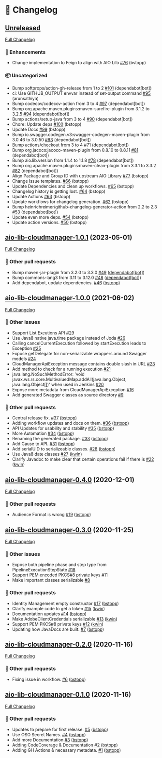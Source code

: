 # 📑 Changelog

## [Unreleased](https://github.com/adobe/aio-lib-java-cloudmanager/tree/main)

[Full Changelog](https://github.com/adobe/aio-lib-java-cloudmanager/compare/aio-lib-cloudmanager-1.0.1...HEAD)

### 🚀 Enhancements

- Change implementation to Feign to align with AIO Lilb [#76](https://github.com/adobe/aio-lib-java-cloudmanager/pull/76) (bstopp)

### 📦 Uncategorized

- Bump softprops/action-gh-release from 1 to 2 [#101](https://github.com/adobe/aio-lib-java-cloudmanager/pull/101) (dependabot[bot])
- ci: Use GITHUB_OUTPUT envvar instead of set-output command [#95](https://github.com/adobe/aio-lib-java-cloudmanager/pull/95) (arunsathiya)
- Bump codecov/codecov-action from 3 to 4 [#97](https://github.com/adobe/aio-lib-java-cloudmanager/pull/97) (dependabot[bot])
- Bump org.apache.maven.plugins:maven-surefire-plugin from 3.1.2 to 3.2.5 [#94](https://github.com/adobe/aio-lib-java-cloudmanager/pull/94) (dependabot[bot])
- Bump actions/setup-java from 3 to 4 [#90](https://github.com/adobe/aio-lib-java-cloudmanager/pull/90) (dependabot[bot])
- Chore: Update deps [#100](https://github.com/adobe/aio-lib-java-cloudmanager/pull/100) (bstopp)
- Update Docs [#99](https://github.com/adobe/aio-lib-java-cloudmanager/pull/99) (bstopp)
- Bump io.swagger.codegen.v3:swagger-codegen-maven-plugin from 3.0.46 to 3.0.50 [#83](https://github.com/adobe/aio-lib-java-cloudmanager/pull/83) (dependabot[bot])
- Bump actions/checkout from 3 to 4 [#71](https://github.com/adobe/aio-lib-java-cloudmanager/pull/71) (dependabot[bot])
- Bump org.jacoco:jacoco-maven-plugin from 0.8.10 to 0.8.11 [#81](https://github.com/adobe/aio-lib-java-cloudmanager/pull/81) (dependabot[bot])
- Bump aio.lib.version from 1.1.4 to 1.1.8 [#78](https://github.com/adobe/aio-lib-java-cloudmanager/pull/78) (dependabot[bot])
- Bump org.apache.maven.plugins:maven-clean-plugin from 3.3.1 to 3.3.2 [#82](https://github.com/adobe/aio-lib-java-cloudmanager/pull/82) (dependabot[bot])
- Align Package and Group ID with upstream AIO Library [#77](https://github.com/adobe/aio-lib-java-cloudmanager/pull/77) (bstopp)
- Change Issue templates. [#66](https://github.com/adobe/aio-lib-java-cloudmanager/pull/66) (bstopp)
- Update Dependencies and clean up workflows. [#65](https://github.com/adobe/aio-lib-java-cloudmanager/pull/65) (bstopp)
- Changelog history is getting lost. [#64](https://github.com/adobe/aio-lib-java-cloudmanager/pull/64) (bstopp)
- Update Actions [#63](https://github.com/adobe/aio-lib-java-cloudmanager/pull/63) (bstopp)
- Update workflows for changelog generation. [#62](https://github.com/adobe/aio-lib-java-cloudmanager/pull/62) (bstopp)
- Bump heinrichreimer/github-changelog-generator-action from 2.2 to 2.3 [#53](https://github.com/adobe/aio-lib-java-cloudmanager/pull/53) (dependabot[bot])
- Update even more deps. [#54](https://github.com/adobe/aio-lib-java-cloudmanager/pull/54) (bstopp)
- Update action versions. [#50](https://github.com/adobe/aio-lib-java-cloudmanager/pull/50) (bstopp)


## [aio-lib-cloudmanager-1.0.1](https://github.com/adobe/aio-lib-java-cloudmanager/tree/aio-lib-cloudmanager-1.0.1) (2023-05-01)

[Full Changelog](https://github.com/adobe/aio-lib-java-cloudmanager/compare/aio-lib-cloudmanager-1.0.0...aio-lib-cloudmanager-1.0.1)

### 📁 Other pull requests

- Bump maven-jar-plugin from 3.2.0 to 3.3.0 [\#49](https://github.com/adobe/aio-lib-java-cloudmanager/pull/49) ([dependabot[bot]](https://github.com/apps/dependabot))
- Bump commons-lang3 from 3.11 to 3.12.0 [\#48](https://github.com/adobe/aio-lib-java-cloudmanager/pull/48) ([dependabot[bot]](https://github.com/apps/dependabot))
- Add dependabot, update dependencies. [\#46](https://github.com/adobe/aio-lib-java-cloudmanager/pull/46) ([bstopp](https://github.com/bstopp))

## [aio-lib-cloudmanager-1.0.0](https://github.com/adobe/aio-lib-java-cloudmanager/tree/aio-lib-cloudmanager-1.0.0) (2021-06-02)

[Full Changelog](https://github.com/adobe/aio-lib-java-cloudmanager/compare/aio-lib-cloudmanager-0.4.0...aio-lib-cloudmanager-1.0.0)

### 📁 Other issues

- Support List Exeutions API [\#29](https://github.com/adobe/aio-lib-java-cloudmanager/issues/29)
- Use Java8 native java.time package instead of Joda [\#26](https://github.com/adobe/aio-lib-java-cloudmanager/issues/26)
- Calling cancelCurrentExecution followed by startExecution leads to Exception [\#25](https://github.com/adobe/aio-lib-java-cloudmanager/issues/25)
- Expose getDelegate for non-serializable wrappers around Swagger models [\#24](https://github.com/adobe/aio-lib-java-cloudmanager/issues/24)
- CloudManagerApiException message contains double slash in URL [\#23](https://github.com/adobe/aio-lib-java-cloudmanager/issues/23)
- Add method to check for a running execution [\#21](https://github.com/adobe/aio-lib-java-cloudmanager/issues/21)
- java.lang.NoSuchMethodError: 'void javax.ws.rs.core.MultivaluedMap.addAll\(java.lang.Object, java.lang.Object\[\]\)' when used in Jenkins [\#20](https://github.com/adobe/aio-lib-java-cloudmanager/issues/20)
- Expose more metadata from CloudManagerApiException [\#16](https://github.com/adobe/aio-lib-java-cloudmanager/issues/16)
- Add generated Swagger classes as source directory [\#9](https://github.com/adobe/aio-lib-java-cloudmanager/issues/9)

### 📁 Other pull requests

- Central release fix. [\#37](https://github.com/adobe/aio-lib-java-cloudmanager/pull/37) ([bstopp](https://github.com/bstopp))
- Adding workflow updates and docs on them. [\#36](https://github.com/adobe/aio-lib-java-cloudmanager/pull/36) ([bstopp](https://github.com/bstopp))
- API Updates for usability and stability [\#35](https://github.com/adobe/aio-lib-java-cloudmanager/pull/35) ([bstopp](https://github.com/bstopp))
- More Automation [\#34](https://github.com/adobe/aio-lib-java-cloudmanager/pull/34) ([bstopp](https://github.com/bstopp))
- Renaming the generated package. [\#33](https://github.com/adobe/aio-lib-java-cloudmanager/pull/33) ([bstopp](https://github.com/bstopp))
- Add Cause to API. [\#31](https://github.com/adobe/aio-lib-java-cloudmanager/pull/31) ([bstopp](https://github.com/bstopp))
- Add serialUID to serializeable classes. [\#28](https://github.com/adobe/aio-lib-java-cloudmanager/pull/28) ([bstopp](https://github.com/bstopp))
- Use Java8 date classes [\#27](https://github.com/adobe/aio-lib-java-cloudmanager/pull/27) ([kwin](https://github.com/kwin))
- Clarify Javadoc to make clear that certain operations fail if there is [\#22](https://github.com/adobe/aio-lib-java-cloudmanager/pull/22) ([kwin](https://github.com/kwin))

## [aio-lib-cloudmanager-0.4.0](https://github.com/adobe/aio-lib-java-cloudmanager/tree/aio-lib-cloudmanager-0.4.0) (2020-12-01)

[Full Changelog](https://github.com/adobe/aio-lib-java-cloudmanager/compare/aio-lib-cloudmanager-0.3.0...aio-lib-cloudmanager-0.4.0)

### 📁 Other pull requests

- Audience Format is wrong [\#19](https://github.com/adobe/aio-lib-java-cloudmanager/pull/19) ([bstopp](https://github.com/bstopp))

## [aio-lib-cloudmanager-0.3.0](https://github.com/adobe/aio-lib-java-cloudmanager/tree/aio-lib-cloudmanager-0.3.0) (2020-11-25)

[Full Changelog](https://github.com/adobe/aio-lib-java-cloudmanager/compare/aio-lib-cloudmanager-0.2.0...aio-lib-cloudmanager-0.3.0)

### 📁 Other issues

- Expose both pipeline phase and step type from PipelineExecutionStepState [\#18](https://github.com/adobe/aio-lib-java-cloudmanager/issues/18)
- Support PEM encoded PKCS\#8 private keys [\#11](https://github.com/adobe/aio-lib-java-cloudmanager/issues/11)
- Make important classes serializable [\#8](https://github.com/adobe/aio-lib-java-cloudmanager/issues/8)

### 📁 Other pull requests

- Identity Management empty constructor [\#17](https://github.com/adobe/aio-lib-java-cloudmanager/pull/17) ([bstopp](https://github.com/bstopp))
- Clarify example code to get a token [\#15](https://github.com/adobe/aio-lib-java-cloudmanager/pull/15) ([kwin](https://github.com/kwin))
- Documentation updates [\#14](https://github.com/adobe/aio-lib-java-cloudmanager/pull/14) ([bstopp](https://github.com/bstopp))
- Make AdobeClientCredentials serializable [\#13](https://github.com/adobe/aio-lib-java-cloudmanager/pull/13) ([kwin](https://github.com/kwin))
- Support PEM PKCS\#8 private keys [\#12](https://github.com/adobe/aio-lib-java-cloudmanager/pull/12) ([kwin](https://github.com/kwin))
- Updating how JavaDocs are built. [\#7](https://github.com/adobe/aio-lib-java-cloudmanager/pull/7) ([bstopp](https://github.com/bstopp))

## [aio-lib-cloudmanager-0.2.0](https://github.com/adobe/aio-lib-java-cloudmanager/tree/aio-lib-cloudmanager-0.2.0) (2020-11-16)

[Full Changelog](https://github.com/adobe/aio-lib-java-cloudmanager/compare/aio-lib-cloudmanager-0.1.0...aio-lib-cloudmanager-0.2.0)

### 📁 Other pull requests

- Fixing issue in workflow. [\#6](https://github.com/adobe/aio-lib-java-cloudmanager/pull/6) ([bstopp](https://github.com/bstopp))

## [aio-lib-cloudmanager-0.1.0](https://github.com/adobe/aio-lib-java-cloudmanager/tree/aio-lib-cloudmanager-0.1.0) (2020-11-16)

[Full Changelog](https://github.com/adobe/aio-lib-java-cloudmanager/compare/05c447c0b929e62c320a7cc8b262da65a58708a4...aio-lib-cloudmanager-0.1.0)

### 📁 Other pull requests

- Updates to prepare for first release. [\#5](https://github.com/adobe/aio-lib-java-cloudmanager/pull/5) ([bstopp](https://github.com/bstopp))
- Use OSO Secret Names. [\#4](https://github.com/adobe/aio-lib-java-cloudmanager/pull/4) ([bstopp](https://github.com/bstopp))
- Add more Documentation [\#3](https://github.com/adobe/aio-lib-java-cloudmanager/pull/3) ([bstopp](https://github.com/bstopp))
- Adding CodeCoverage & Documentation [\#2](https://github.com/adobe/aio-lib-java-cloudmanager/pull/2) ([bstopp](https://github.com/bstopp))
- Adding GH Actions & necessary metadata. [\#1](https://github.com/adobe/aio-lib-java-cloudmanager/pull/1) ([bstopp](https://github.com/bstopp))




